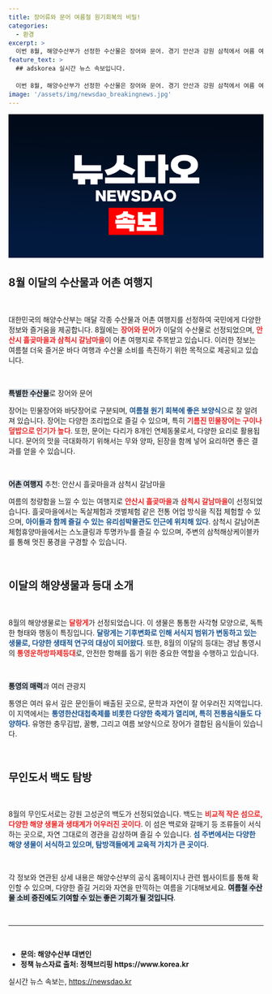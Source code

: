 ```yaml
---
title: 장어류와 문어 여름철 원기회복의 비밀!
categories:
  - 환경
excerpt: >
  이번 8월, 해양수산부가 선정한 수산물은 장어와 문어. 경기 안산과 강원 삼척에서 여름 여행을 즐기고, 통영의 독특한 등대와 무인도 백도도 탐험해보세요! 원기 회복과 건강에도 좋은 해산물들이 기다립니다. 클릭하여 더 알아보세요!
feature_text: >
  ## adskorea 실시간 뉴스 속보입니다.

  이번 8월, 해양수산부가 선정한 수산물은 장어와 문어. 경기 안산과 강원 삼척에서 여름 여행을 즐기고, 통영의 독특한 등대와 무인도 백도도 탐험해보세요! 원기 회복과 건강에도 좋은 해산물들이 기다립니다. 클릭하여 더 알아보세요!
image: '/assets/img/newsdao_breakingnews.jpg'
---
```


<p><img src="/assets/img/newsdao_breakingnews.jpg" alt="adskorea 속보" /></p>

<h2 data-ke-size="size26">8월 이달의 수산물과 어촌 여행지</h2>

<p data-ke-size="size16">&nbsp;</p>

<p>대한민국의 해양수산부는 매달 각종 수산물과 어촌 여행지를 선정하여 국민에게 다양한 정보와 즐거움을 제공합니다. 8월에는 <b><span style="color: #ee2323;">장어와 문어</span></b>가 이달의 수산물로 선정되었으며, <b><span style="color: #ee2323;">안산시 흘곶마을과 삼척시 갈남마을</span></b>이 어촌 여행지로 주목받고 있습니다. 이러한 정보는 여름철 더욱 즐거운 바다 여행과 수산물 소비를 촉진하기 위한 목적으로 제공되고 있습니다. </p>

<p data-ke-size="size16">&nbsp;</p>

<p><b><span style="background-color: #21538527;">특별한 수산물</span></b>로 장어와 문어</p>

<p>장어는 민물장어와 바닷장어로 구분되며, <b><span style="color: #1a5490;">여름철 원기 회복에 좋은 보양식</span></b>으로 잘 알려져 있습니다. 장어는 다양한 조리법으로 즐길 수 있으며, 특히 <b><span style="color: #ee2323;">기름진 민물장어는 구이나 덮밥으로 인기가 높다</span></b>. 또한, 문어는 다리가 8개인 연체동물로서, 다양한 요리로 활용됩니다. 문어의 맛을 극대화하기 위해서는 무와 양파, 된장을 함께 넣어 요리하면 좋은 결과를 얻을 수 있습니다.</p>

<p data-ke-size="size16">&nbsp;</p>

<p><b><span style="background-color: #21538527;">어촌 여행지</span></b> 추천: 안산시 흘곶마을과 삼척시 갈남마을</p>

<p>여름의 청량함을 느낄 수 있는 여행지로 <b><span style="color: #ee2323;">안산시 흘곶마을</span></b>과 <b><span style="color: #ee2323;">삼척시 갈남마을</span></b>이 선정되었습니다. 흘곶마을에서는 독살체험과 갯벌체험 같은 전통 어업 방식을 직접 체험할 수 있으며, <b><span style="color: #1a5490;">아이들과 함께 즐길 수 있는 유리섬박물관도 인근에 위치해 있다</span></b>. 삼척시 갈남어촌체험휴양마을에서는 스노클링과 투명카누를 즐길 수 있으며, 주변의 삼척해상케이블카를 통해 멋진 풍경을 구경할 수 있습니다.</p>

<p data-ke-size="size16">&nbsp;</p>

<h2 data-ke-size="size26">이달의 해양생물과 등대 소개</h2>

<p data-ke-size="size16">&nbsp;</p>

<p>8월의 해양생물로는 <b><span style="color: #ee2323;">달랑게</span></b>가 선정되었습니다. 이 생물은 통통한 사각형 모양으로, 독특한 형태와 행동이 특징입니다. <b><span style="color: #1a5490;">달랑게는 기후변화로 인해 서식지 범위가 변동하고 있는 생물로, 다양한 생태적 연구의 대상이 되어왔다</span></b>. 또한, 8월의 이달의 등대는 경남 통영시의 <b><span style="color: #ee2323;">통영운하방파제등대</span></b>로, 안전한 항해를 돕기 위한 중요한 역할을 수행하고 있습니다.</p>

<p data-ke-size="size16">&nbsp;</p>

<p><b><span style="background-color: #21538527;">통영의 매력</span></b>과 여러 관광지 </p>

<p>통영은 여러 유서 깊은 문인들이 배출된 곳으로, 문학과 자연이 잘 어우러진 지역입니다. 이 지역에서는 <b><span style="color: #1a5490;">통영한산대첩축제를 비롯한 다양한 축제가 열리며, 특히 전통음식들도 다양하다</span></b>. 유명한 충무김밥, 꿀빵, 그리고 여름 보양식으로 장어가 결합된 음식들이 있습니다.</p>

<p data-ke-size="size16">&nbsp;</p>

<h2 data-ke-size="size26">무인도서 백도 탐방</h2>

<p data-ke-size="size16">&nbsp;</p>

<p>8월의 무인도서로는 강원 고성군의 백도가 선정되었습니다. 백도는 <b><span style="color: #ee2323;">비교적 작은 섬으로, 다양한 해양 생물과 생태계가 어우러진 곳이다</span></b>. 이 섬은 백로와 갈매기 등 조류들이 서식하는 곳으로, 자연 그대로의 경관을 감상하며 즐길 수 있습니다. <b><span style="color: #1a5490;">섬 주변에서는 다양한 해양 생물이 서식하고 있으며, 탐방객들에게 교육적 가치가 큰 곳이다</span></b>.</p>

<p data-ke-size="size16">&nbsp;</p>

<p>각 정보와 연관된 상세 내용은 해양수산부의 공식 홈페이지나 관련 웹사이트를 통해 확인할 수 있으며, 다양한 즐길 거리와 자연을 만끽하는 여름을 기대해보세요. <b><span style="background-color: #21538527;">여름철 수산물 소비 증진에도 기여할 수 있는 좋은 기회가 될 것입니다</span></b>.</p>

<p data-ke-size="size16">&nbsp;</p>

<hr />

<p data-ke-size="size16">&nbsp;</p>

<ul>
<li><b>문의: 해양수산부 대변인</b></li>
<li><b>정책 뉴스자료 출처: 정책브리핑 https://www.korea.kr</b></li>
</ul>
실시간 뉴스 속보는, <a href="https://newsdao.kr" rel="dofollow">https://newsdao.kr</a>


